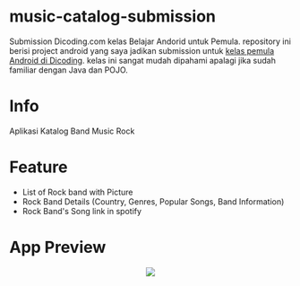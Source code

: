 # music-catalog-submission
Submission Dicoding.com kelas Belajar Andorid untuk Pemula. repository ini berisi project android yang saya jadikan submission untuk [kelas pemula Android di Dicoding](https://www.dicoding.com/academies/51). kelas ini sangat mudah dipahami apalagi jika sudah familiar dengan Java dan POJO.

# Info
Aplikasi Katalog Band Music Rock

# Feature

* List of Rock band with Picture
* Rock Band Details (Country, Genres, Popular Songs, Band Information)
* Rock Band's Song link in spotify

# App Preview
<p align="center">
<img src="https://media.giphy.com/media/J2saB8zALcYxgHaKcG/giphy.gif"/>
</p>
